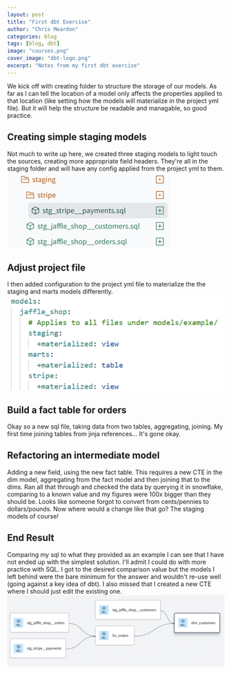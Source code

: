 ```yaml
---
layout: post
title: "First dbt Exercise"
author: "Chris Meardon"
categories: blog
tags: [blog, dbt]
image: "courses.png"
cover_image: "dbt-logo.png"
excerpt: "Notes from my first dbt exercise"
---
```


We kick off with creating folder to structure the storage of our models. As far as I can tell the location of a model only affects the properties applied to that location (like setting how the models will materialize in the project yml file). But it will help the structure be readable and managable, so good practice.

## Creating simple staging models

Not much to write up here, we created three staging models to light touch the sources, creating more appropriate field headers. They're all in the staging folder and will have any config applied from the project yml to them.
![Staging](/assets/img/staging-image.png)

## Adjust project file

I then added configuration to the project yml file to materialize the the staging and marts models differently.
![Project Config](/assets/img/project-config.png)

## Build a fact table for orders

Okay so a new sql file, taking data from two tables, aggregating, joining. My first time joining tables from jinja references... It's gone okay.

## Refactoring an intermediate model

Adding a new field, using the new fact table. This requires a new CTE in the dim model, aggregating from the fact model and then joining that to the dims. Ran all that through and checked the data by querying it in snowflake, comparing to a known value and my figures were 100x bigger than they should be. Looks like someone forgot to convert from cents/pennies to dollars/pounds. Now where would a change like that go? The staging models of course!

## End Result

Comparing my sql to what they provided as an example I can see that I have not ended up with the simplest solution. I'll admit I could do with more practice with SQL. I got to the desired comparison value but the models I left behind were the bare minimum for the answer and wouldn't re-use well (going against a key idea of dbt). I also missed that I created a new CTE where I should just edit the existing one.
![Lineage](/assets/img/example-lineage.png)
